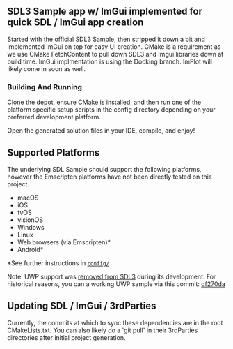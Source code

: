 ## SDL3 Sample app w/ ImGui implemented for quick SDL / ImGui app creation
Started with the official SDL3 Sample, then stripped it down a bit and implemented ImGui on top for easy UI creation. CMake is a requirement as we use CMake FetchContent to pull down SDL3 and Imgui libraries down at build time. ImGui implmentation is using the Docking branch. ImPlot will likely come in soon as well. 

### Building And Running
Clone the depot, ensure CMake is installed, and then run one of the platform specific setup scripts in the config directory depending on your preferred development platform.

Open the generated solution files in your IDE, compile, and enjoy!

## Supported Platforms
The underlying SDL Sample should support the following platforms, however the Emscripten platforms have not been directly tested on this project.
- macOS
- iOS
- tvOS
- visionOS
- Windows
- Linux
- Web browsers (via Emscripten)*
- Android*

*See further instructions in [`config/`](config/)

Note: UWP support was [removed from SDL3](https://github.com/libsdl-org/SDL/pull/10731) during its development. For historical reasons, you can a working UWP sample via this commit: [df270da](https://github.com/Ravbug/sdl3-sample/tree/df270daa8d6d48426e128e50c73357dfdf89afbf)

## Updating SDL / ImGui / 3rdParties
Currently, the commits at which to sync these dependencies are in the root CMakeLists.txt. You can also likely do a 'git pull' in their 3rdParties directories after initial project generation.
